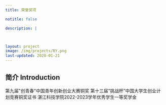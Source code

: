 ```yaml
---
title: 荣誉奖项 

notitle: false

description: |



layout: project
image: /img/projects/RY.png
last-updated: 2020-01-21
---
```


## 简介 Introduction
第九届"创青春"中国青年创新创业大赛铜奖
第十三届“挑战杯”中国大学生创业计划竞赛铜奖证书
湛江科技学院2022-2023学年优秀学生一等奖学金


